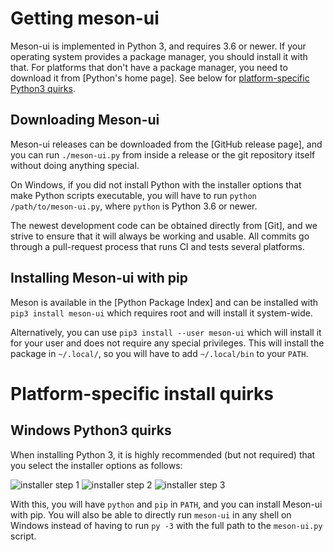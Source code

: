 # Getting meson-ui

Meson-ui is implemented in Python 3, and requires 3.6 or newer. If your operating
system provides a package manager, you should install it with that. For
platforms that don't have a package manager, you need to download it from
[Python's home page]. See below for [platform-specific Python3 quirks](#platformspecific-install-quirks).

## Downloading Meson-ui

Meson-ui releases can be downloaded from the [GitHub release page], and you can
run `./meson-ui.py` from inside a release or the git repository itself without
doing anything special.

On Windows, if you did not install Python with the installer options that make
Python scripts executable, you will have to run `python /path/to/meson-ui.py`,
where `python` is Python 3.6 or newer.

The newest development code can be obtained directly from [Git], and we strive
to ensure that it will always be working and usable. All commits go through
a pull-request process that runs CI and tests several platforms.

## Installing Meson-ui with pip

Meson is available in the [Python Package Index] and can be installed with
`pip3 install meson-ui` which requires root and will install it system-wide.

Alternatively, you can use `pip3 install --user meson-ui` which will install it
for your user and does not require any special privileges. This will install
the package in `~/.local/`, so you will have to add `~/.local/bin` to your
`PATH`.

# Platform-specific install quirks

## Windows Python3 quirks

When installing Python 3, it is highly recommended (but not required) that you
select the installer options as follows:

![installer step 1](images/py3-install-1.png "Enable 'Add Python 3.6 to PATH' and click 'Customize installation'")
![installer step 2](images/py3-install-2.png "Optional Features: ensure 'pip' is enabled")
![installer step 3](images/py3-install-3.png "Advanced Options: enable 'Install for all users'")

With this, you will have `python` and `pip` in `PATH`, and you can install
Meson-ui with pip. You will also be able to directly run `meson-ui` in any shell on
Windows instead of having to run `py -3` with the full path to the `meson-ui.py`
script.
